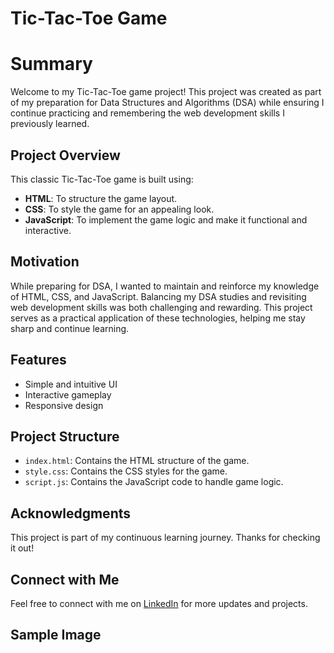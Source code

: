 # Tic-Tac-Toe Game

# Summary

Welcome to my Tic-Tac-Toe game project! This project was created as part of my preparation for Data Structures and Algorithms (DSA) while ensuring I continue practicing and remembering the web development skills I previously learned.

## Project Overview

This classic Tic-Tac-Toe game is built using:
- **HTML**: To structure the game layout.
- **CSS**: To style the game for an appealing look.
- **JavaScript**: To implement the game logic and make it functional and interactive.

## Motivation

While preparing for DSA, I wanted to maintain and reinforce my knowledge of HTML, CSS, and JavaScript. Balancing my DSA studies and revisiting web development skills was both challenging and rewarding. This project serves as a practical application of these technologies, helping me stay sharp and continue learning.

## Features

- Simple and intuitive UI
- Interactive gameplay
- Responsive design


## Project Structure

- `index.html`: Contains the HTML structure of the game.
- `style.css`: Contains the CSS styles for the game.
- `script.js`: Contains the JavaScript code to handle game logic.

## Acknowledgments

This project is part of my continuous learning journey. Thanks for checking it out!

## Connect with Me

Feel free to connect with me on [LinkedIn](https://www.linkedin.com/in/srikanth--k/) for more updates and projects.

## Sample Image